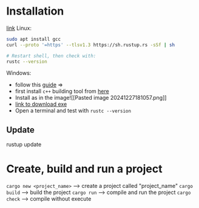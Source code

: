 # Installation
[link](https://doc.rust-lang.org/book/ch01-01-installation.html)
Linux:
```bash
sudo apt install gcc
curl --proto '=https' --tlsv1.3 https://sh.rustup.rs -sSf | sh

# Restart shell, then check with:
rustc --version
```

Windows:
- follow this [guide](https://github.com/bycloudai/InstallVSBuildToolsWindows?tab=readme-ov-file)
=> 
- first install `c++` building tool from [here](https://visualstudio.microsoft.com/it/visual-cpp-build-tools/)
- Install as in the image![[Pasted image 20241227181057.png]]
- [link to download exe](https://www.rust-lang.org/tools/install)
- Open a terminal and test with `rustc --version`

## Update
rustup update

# Create, build and run a project
`cargo new <project_name>` -->  create a project called "project_name"
`cargo build` -->  build the project
`cargo run` -->  compile and run the project
`cargo check` -->  compile without execute



